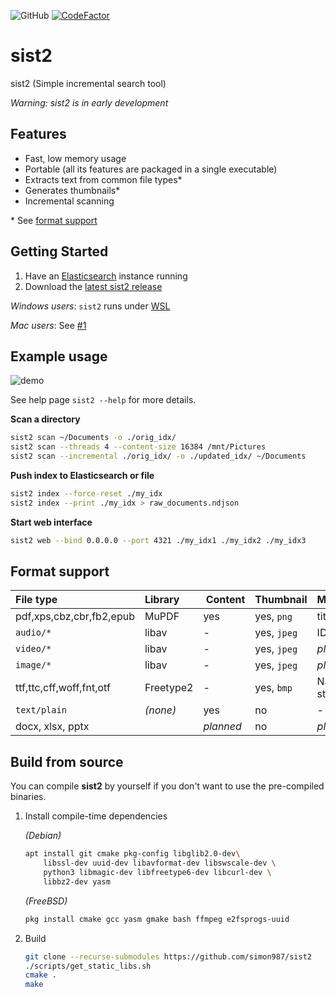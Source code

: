 ![GitHub](https://img.shields.io/github/license/simon987/sist2.svg)
[![CodeFactor](https://www.codefactor.io/repository/github/simon987/sist2/badge?s=05daa325188aac4eae32c786f3d9cf4e0593f822)](https://www.codefactor.io/repository/github/simon987/sist2)

# sist2

sist2 (Simple incremental search tool)

*Warning: sist2 is in early development*

## Features

* Fast, low memory usage
* Portable (all its features are packaged in a single executable)
* Extracts text from common file types\*
* Generates thumbnails\*
* Incremental scanning


\* See [format support](#format-support)

## Getting Started

1. Have an [Elasticsearch](https://www.elastic.co/downloads/elasticsearch) instance running
1. Download the [latest sist2 release](https://github.com/simon987/sist2/releases)

*Windows users*: `sist2` runs under [WSL](https://en.wikipedia.org/wiki/Windows_Subsystem_for_Linux)

*Mac users*: See [#1](https://github.com/simon987/sist2/issues/1)


## Example usage

![demo](demo.gif)

See help page `sist2 --help` for more details.

**Scan a directory**
```bash
sist2 scan ~/Documents -o ./orig_idx/
sist2 scan --threads 4 --content-size 16384 /mnt/Pictures
sist2 scan --incremental ./orig_idx/ -o ./updated_idx/ ~/Documents
```

**Push index to Elasticsearch or file**
```bash
sist2 index --force-reset ./my_idx
sist2 index --print ./my_idx > raw_documents.ndjson
```

**Start web interface**
```bash
sist2 web --bind 0.0.0.0 --port 4321 ./my_idx1 ./my_idx2 ./my_idx3
```

## Format support

File type | Library | Content | Thumbnail | Metadata
:---|:---|:---|:---|:---
pdf,xps,cbz,cbr,fb2,epub | MuPDF | yes | yes, `png` | title |
`audio/*` | libav | - | yes, `jpeg` | ID3 tags |
`video/*` | libav | - | yes, `jpeg` | *planned* |
`image/*` | libav | - | yes, `jpeg` | *planned* |
ttf,ttc,cff,woff,fnt,otf | Freetype2 | - | yes, `bmp` | Name & style |
`text/plain` | *(none)* | yes | no | - |
docx, xlsx, pptx |  | *planned* | no | *planned* |




## Build from source

You can compile **sist2** by yourself if you don't want to use the pre-compiled
binaries.

1. Install compile-time dependencies

    *(Debian)*
    ```bash
    apt install git cmake pkg-config libglib2.0-dev\
        libssl-dev uuid-dev libavformat-dev libswscale-dev \
        python3 libmagic-dev libfreetype6-dev libcurl-dev \
        libbz2-dev yasm
   ```
    *(FreeBSD)*
    ```bash
   pkg install cmake gcc yasm gmake bash ffmpeg e2fsprogs-uuid
   ```

2. Build
    ```bash
    git clone --recurse-submodules https://github.com/simon987/sist2
    ./scripts/get_static_libs.sh
    cmake .
    make
    ```